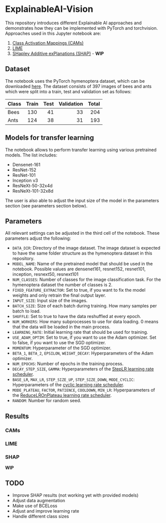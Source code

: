 # ExplainableAI-Vision

This repository introduces different Explainable AI approaches and demonstrates how they can be implemented with PyTorch and torchvision. Approaches used in this Jupyter notebook are:
1. [Class Activation Mappings (CAMs)](https://github.com/metalbubble/CAM)
2. [LIME](https://github.com/marcotcr/lime)
3. [SHapley Additive exPlanations (SHAP)](https://github.com/slundberg/shap) - **WIP**

## Dataset

The notebook uses the PyTorch hymenoptera dataset, which can be downloaded [here](https://download.pytorch.org/tutorial/hymenoptera_data.zip). The dataset consists of 397 images of bees and ants which were split into a train, test and validation set as follows:

| Class | Train | Test  | Validation | Total |
| ----- |:-----:| -----:| ----------:| -----:|
| Bees  | 130   | 41    | 33         | 204   |
| Ants  | 124   | 38    | 31         | 193   |

## Models for transfer learning

The notebook allows to perform transfer learning using various pretrained models. The list includes:

- Densenet-161
- ResNet-152
- ResNet-101
- Inception v3
- ResNeXt-50-32x4d
- ResNeXt-101-32x8d

The user is also able to adjust the input size of the model in the parameters section (see parameters section below).

## Parameters

All relevant settings can be adjusted in the third cell of the notebook. These parameters adjust the following:

- `DATA_DIR`: Directory of the image dataset. The image dataset is expected to have the same folder structure as the hymenoptera dataset in this repository.
- `MODEL_NAME`: Name of the pretrained model that should be used in the notebook. Possible values are densenet161, resnet152, resnet101, inception, resnext50, resnext101
- `NUM_CLASSES`: Number of classes for the image classification task. For the hymenoptera dataset the number of classes is 2.
- `FIXED_FEATURE_EXTRACTOR`: Set to true, if you want to fix the model weights and only retrain the final output layer.
- `INPUT_SIZE`: Input size of the images.
- `BATCH_SIZE`: Size of each batch during training. How many samples per batch to load.
- `SHUFFLE`: Set to true to have the data reshuffled at every epoch.
- `NUM_WORKERS`: How many subprocesses to use for data loading. 0 means that the data will be loaded in the main process.
- `LEARNING_RATE`: Initial learning rate that should be used for training.
- `USE_ADAM_OPTIM`: Set to true, if you want to use the Adam optimizer. Set to false, if you want to use the SGD optimizer. 
- `MOMENTUM`: Hyperparameter of the SGD optimizer.
- `BETA_1`, `BETA_2`, `EPSILON`, `WEIGHT_DECAY`: Hyperparameters of the Adam optimizer.
- `NUM_EPOCHS`: Number of epochs in the training process.
- `DECAY_STEP_SIZE`, `GAMMA`: Hyperparameters of the [StepLR learning rate scheduler](https://pytorch.org/docs/stable/optim.html#torch.optim.lr_scheduler.StepLR).
- `BASE_LR`, `MAX_LR`, `STEP_SIZE_UP`, `STEP_SIZE_DOWN`, `MODE_CYCLIC`: Hyperparameters of the [cyclic learning rate scheduler](https://pytorch.org/docs/stable/optim.html#torch.optim.lr_scheduler.CyclicLR).
- `MODE_PLATEAU`, `FACTOR`, `PATIENCE`, `COOLDOWN`, `MIN_LR`: Hyperparameters of the [ReduceLROnPlateau learning rate scheduler](https://pytorch.org/docs/stable/optim.html#torch.optim.lr_scheduler.ReduceLROnPlateau).
- `RANDOM`: Number for random seed.

## Results

### CAMs



### LIME



### SHAP

**WIP**

## TODO

- Improve SHAP results (not working yet with provided models)
- Adjust data augmentation
- Make use of BCELoss
- Adjust and improve learning rate
- Handle different class sizes
